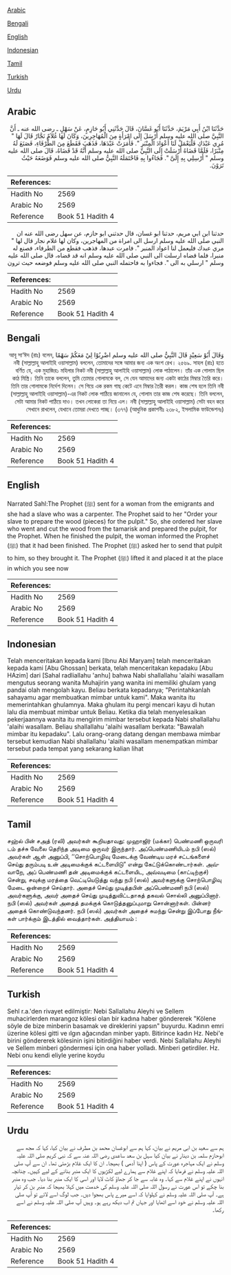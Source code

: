 [Arabic](#arabic)

[Bengali](#bengali)

[English](#english)

[Indonesian](#indonesian)

[Tamil](#tamil)

[Turkish](#turkish)

[Urdu](#urdu)

## Arabic


<div dir="rtl" lang="ar" style={{fontSize:'larger',backgroundColor:'#f8f9fa',padding:20}}>
حَدَّثَنَا ابْنُ أَبِي مَرْيَمَ، حَدَّثَنَا أَبُو غَسَّانَ، قَالَ حَدَّثَنِي أَبُو حَازِمٍ، عَنْ سَهْلٍ ـ رضى الله عنه ـ أَنَّ النَّبِيَّ صلى الله عليه وسلم أَرْسَلَ إِلَى امْرَأَةٍ مِنَ الْمُهَاجِرِينَ، وَكَانَ لَهَا غُلاَمٌ نَجَّارٌ قَالَ لَهَا ‏"‏ مُرِي عَبْدَكِ فَلْيَعْمَلْ لَنَا أَعْوَادَ الْمِنْبَرِ ‏"‏‏.‏ فَأَمَرَتْ عَبْدَهَا، فَذَهَبَ فَقَطَعَ مِنَ الطَّرْفَاءِ، فَصَنَعَ لَهُ مِنْبَرًا، فَلَمَّا قَضَاهُ أَرْسَلَتْ إِلَى النَّبِيِّ صلى الله عليه وسلم أَنَّهُ قَدْ قَضَاهُ، قَالَ صلى الله عليه وسلم ‏"‏ أَرْسِلِي بِهِ إِلَىَّ ‏"‏‏.‏ فَجَاءُوا بِهِ فَاحْتَمَلَهُ النَّبِيُّ صلى الله عليه وسلم فَوَضَعَهُ حَيْثُ تَرَوْنَ‏.‏
</div>
<div style={{backgroundColor:'#f8f9fa',padding:20, marginBottom: 10}}><table> <thead> <tr> <th>References:</th> <th></th> </tr> </thead> <tbody><tr><td>Hadith No</td><td>2569</td></tr><tr><td>Arabic No</td><td>2569</td></tr><tr><td>Reference</td><td>Book 51 Hadith 4</td></tr></tbody></table></div>


<div dir="rtl" lang="ar" style={{fontSize:'larger',backgroundColor:'#f8f9fa',padding:20}}>
حدثنا ابن ابي مريم، حدثنا ابو غسان، قال حدثني ابو حازم، عن سهل رضى الله عنه ان النبي صلى الله عليه وسلم ارسل الى امراة من المهاجرين، وكان لها غلام نجار قال لها " مري عبدك فليعمل لنا اعواد المنبر ". فامرت عبدها، فذهب فقطع من الطرفاء، فصنع له منبرا، فلما قضاه ارسلت الى النبي صلى الله عليه وسلم انه قد قضاه، قال صلى الله عليه وسلم " ارسلي به الى ". فجاءوا به فاحتمله النبي صلى الله عليه وسلم فوضعه حيث ترون
</div>
<div style={{backgroundColor:'#f8f9fa',padding:20, marginBottom: 10}}><table> <thead> <tr> <th>References:</th> <th></th> </tr> </thead> <tbody><tr><td>Hadith No</td><td>2569</td></tr><tr><td>Arabic No</td><td>2569</td></tr><tr><td>Reference</td><td>Book 51 Hadith 4</td></tr></tbody></table></div>

## Bengali


<div dir="rtl" lang="bn" style={{fontSize:'larger',backgroundColor:'#f8f9fa',padding:20}}>
وَقَالَ أَبُوْ سَعِيْدٍ قَالَ النَّبِيُّ صلى الله عليه وسلم اضْرِبُوْا لِيْ مَعَكُمْ سَهْمًا আবূ সা‘ঈদ (রাঃ) বলেন, নবী (সাল্লাল্লাহু আলাইহি ওয়াসাল্লাম) বললেন, তোমাদের সঙ্গে আমার জন্য এক অংশ রেখ। ২৫৬৯. সাহল (রাঃ) হতে বর্ণিত যে, এক মুহাজির১ মহিলার নিকট নবী (সাল্লাল্লাহু আলাইহি ওয়াসাল্লাম) লোক পাঠালেন। তাঁর এক গোলাম ছিল কাঠ মিস্ত্রি। তিনি তাকে বললেন, তুমি তোমার গোলামকে বল, সে যেন আমাদের জন্য একটা কাঠের মিম্বার তৈরি করে। তিনি তার গোলামকে নির্দেশ দিলেন। সে গিয়ে এক রকম গাছ কেটে এনে মিম্বার তৈরী করল। কাজ শেষ হলে তিনি নবী (সাল্লাল্লাহু আলাইহি ওয়াসাল্লাম)-এর নিকট লোক পাঠিয়ে জানালেন যে, গোলাম তার কাজ শেষ করেছে। তিনি বললেন, সেটা আমার নিকট পাঠিয়ে দাও। তখন লোকেরা তা নিয়ে এল। নবী (সাল্লাল্লাহু আলাইহি ওয়াসাল্লাম) সেটা বহন করে সেখানে রাখলেন, যেখানে তোমরা দেখতে পাচ্ছ। (৩৭৭) (আধুনিক প্রকাশনীঃ ২৩৮২, ইসলামিক ফাউন্ডেশনঃ)
</div>
<div style={{backgroundColor:'#f8f9fa',padding:20, marginBottom: 10}}><table> <thead> <tr> <th>References:</th> <th></th> </tr> </thead> <tbody><tr><td>Hadith No</td><td>2569</td></tr><tr><td>Arabic No</td><td>2569</td></tr><tr><td>Reference</td><td>Book 51 Hadith 4</td></tr></tbody></table></div>

## English


<div dir="ltr" lang="en" style={{fontSize:'larger',backgroundColor:'#f8f9fa',padding:20}}>
Narrated Sahl:The Prophet (ﷺ) sent for a woman from the emigrants and she had a slave who was a carpenter. The Prophet said to her "Order your slave to prepare the wood (pieces) for the pulpit." So, she ordered her slave who went and cut the wood from the tamarisk and prepared the pulpit, for the Prophet. When he finished the pulpit, the woman informed the Prophet (ﷺ) that it had been finished. The Prophet (ﷺ) asked her to send that pulpit to him, so they brought it. The Prophet (ﷺ) lifted it and placed it at the place in which you see now
</div>
<div style={{backgroundColor:'#f8f9fa',padding:20, marginBottom: 10}}><table> <thead> <tr> <th>References:</th> <th></th> </tr> </thead> <tbody><tr><td>Hadith No</td><td>2569</td></tr><tr><td>Arabic No</td><td>2569</td></tr><tr><td>Reference</td><td>Book 51 Hadith 4</td></tr></tbody></table></div>

## Indonesian


<div dir="ltr" lang="id" style={{fontSize:'larger',backgroundColor:'#f8f9fa',padding:20}}>
Telah menceritakan kepada kami [Ibnu Abi Maryam] telah menceritakan kepada kami [Abu Ghossan] berkata, telah menceritakan kepadaku [Abu HAzim] dari [Sahal radliallahu 'anhu] bahwa Nabi shallallahu 'alaihi wasallam mengutus seorang wanita Muhajirin yang wanita ini memiliki ghulam yang pandai olah mengolah kayu. Beliau berkata kepadanya; "Perintahkanlah sahayamu agar membuatkan mimbar untuk kami". Maka wanita itu memerintahkan ghulamnya. Maka ghulam itu pergi mencari kayu di hutan lalu dia membuat mimbar untuk Beliau. Ketika dia telah menyelesaikan pekerjaannya wanita itu mengirim mimbar tersebut kepada Nabi shallallahu 'alaihi wasallam. Beliau shallallahu 'alaihi wasallam berkata: "Bawalah mimbar itu kepadaku". Lalu orang-orang datang dengan membawa mimbar tersebut kemudian Nabi shallallahu 'alaihi wasallam menempatkan mimbar tersebut pada tempat yang sekarang kalian lihat
</div>
<div style={{backgroundColor:'#f8f9fa',padding:20, marginBottom: 10}}><table> <thead> <tr> <th>References:</th> <th></th> </tr> </thead> <tbody><tr><td>Hadith No</td><td>2569</td></tr><tr><td>Arabic No</td><td>2569</td></tr><tr><td>Reference</td><td>Book 51 Hadith 4</td></tr></tbody></table></div>

## Tamil


<div dir="ltr" lang="ta" style={{fontSize:'larger',backgroundColor:'#f8f9fa',padding:20}}>
சஹ்ல் பின் சஅத் (ரலி) அவர்கள் கூறியதாவது: முஹாஜிர் (மக்கா) பெண்மணி ஒருவரி டம் தச்சு வேலை தெரிந்த அடிமை ஒருவர் இருந்தார். அப்பெண்மணியிடம் நபி (ஸல்) அவர்கள் ஆள் அனுப்பி, ‘‘சொற்பொழிவு மேடைக்கு வேண்டிய மரச் சட்டங்களைச் செய்து தரும்படி உன் அடிமைக்குக் கட்டளையிடு” என்று கேட்டுக்கொண்டார்கள். அவ்வாறே, அப் பெண்மணி தன் அடிமைக்குக் கட்டளையிட, அவ்வடிமை (காட்டிற்குச்) சென்று, சவுக்கு மரத்தை வெட்டியெடுத்து வந்து நபி (ஸல்) அவர்களுக்கு சொற்பொழிவு மேடை ஒன்றைச் செய்தார். அதைச் செய்து முடித்தபின் அப்பெண்மணி நபி (ஸல்) அவர்களுக்கு, அவர் அதைச் செய்து முடித்துவிட்டதாகத் தகவல் சொல்லி அனுப்பினார். நபி (ஸல்) அவர்கள் அதைத் தமக்குக் கொடுத்தனுப்புமாறு சொன்னார்கள். பின்னர் அதைக் கொண்டுவந்தனர். நபி (ஸல்) அவர்கள் அதைச் சுமந்து சென்று இப்போது நீங்கள் பார்க்கும் இடத்தில் வைத்தார்கள். அத்தியாயம் :
</div>
<div style={{backgroundColor:'#f8f9fa',padding:20, marginBottom: 10}}><table> <thead> <tr> <th>References:</th> <th></th> </tr> </thead> <tbody><tr><td>Hadith No</td><td>2569</td></tr><tr><td>Arabic No</td><td>2569</td></tr><tr><td>Reference</td><td>Book 51 Hadith 4</td></tr></tbody></table></div>

## Turkish


<div dir="ltr" lang="tr" style={{fontSize:'larger',backgroundColor:'#f8f9fa',padding:20}}>
Sehl r.a.'den rivayet edilmiştir: Nebi Sallallahu Aleyhi ve Sellem muhacirlerden marangoz kölesi olan bir kadına haber göndererek "Kölene söyle de bize minberin basamak ve direklerini yapsın" buyurdu. Kadının emri üzerine kölesi gitti ve ılgın ağacından minber yaptı. Bitirince kadın Hz. Nebi'e birini göndererek kölesinin işini bitirdiğini haber verdi. Nebi Sallallahu Aleyhi ve Sellem minberi göndermesi için ona haber yolladı. Minberi getirdiler. Hz. Nebi onu kendi eliyle yerine koydu
</div>
<div style={{backgroundColor:'#f8f9fa',padding:20, marginBottom: 10}}><table> <thead> <tr> <th>References:</th> <th></th> </tr> </thead> <tbody><tr><td>Hadith No</td><td>2569</td></tr><tr><td>Arabic No</td><td>2569</td></tr><tr><td>Reference</td><td>Book 51 Hadith 4</td></tr></tbody></table></div>

## Urdu


<div dir="rtl" lang="ur" style={{fontSize:'larger',backgroundColor:'#f8f9fa',padding:20}}>
ہم سے سعید بن ابی مریم نے بیان، کہا ہم سے ابوغسان محمد بن مطرف نے بیان کیا، کہا کہ مجھ سے ابوحازم سلمہ بن دینار نے بیان کیا سہل بن سعد ساعدی رضی اللہ عنہ سے کہ نبی کریم صلی اللہ علیہ وسلم نے ایک مہاجرہ عورت کے پاس ( اپنا آدمی ) بھیجا۔ ان کا ایک غلام بڑھئی تھا۔ ان سے آپ صلی اللہ علیہ وسلم نے فرمایا کہ اپنے غلام سے ہمارے لیے لکڑیوں کا ایک منبر بنانے کے لیے کہیں۔ چنانچہ انہوں نے اپنے غلام سے کہا۔ وہ غابہ سے جا کر جھاؤ کاٹ لایا اور اسی کا ایک منبر بنا دیا۔ جب وہ منبر بنا چکے تو اس عورت نے رسول اللہ صلی اللہ علیہ وسلم کی خدمت میں کہلا بھیجا کہ منبر بن کر تیار ہے۔ آپ صلی اللہ علیہ وسلم نے کہلوایا کہ اسے میرے پاس بھجوا دیں۔ جب لوگ اسے لائے تو آپ صلی اللہ علیہ وسلم نے خود اسے اٹھایا اور جہاں تم اب دیکھ رہے ہو۔ وہیں آپ صلی اللہ علیہ وسلم نے اسے رکھا۔
</div>
<div style={{backgroundColor:'#f8f9fa',padding:20, marginBottom: 10}}><table> <thead> <tr> <th>References:</th> <th></th> </tr> </thead> <tbody><tr><td>Hadith No</td><td>2569</td></tr><tr><td>Arabic No</td><td>2569</td></tr><tr><td>Reference</td><td>Book 51 Hadith 4</td></tr></tbody></table></div>